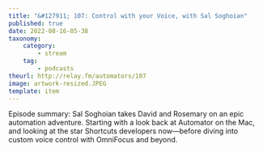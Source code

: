 ```yaml
---
title: "&#127911; 107: Control with your Voice, with Sal Soghoian"
published: true
date: 2022-08-16-05-38
taxonomy:
    category:
        - stream
    tag:
        - podcasts
theurl: http://relay.fm/automators/107
image: artwork-resized.JPEG
template: item
---
```


Episode summary: Sal Soghoian takes David and Rosemary on an epic automation adventure. Starting with a look back at Automator on the Mac, and looking at the star Shortcuts developers now&mdash;before diving into custom voice control with OmniFocus and beyond.
